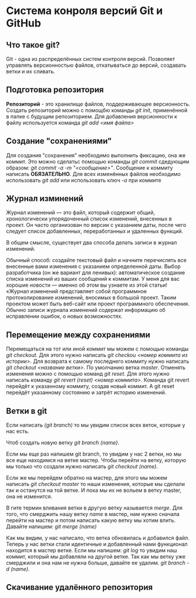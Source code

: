 # Система конроля версий Git и GitHub

## Что такое git?

Git - одна из распределённых систем контроля версий. Позволяет управлять версионностью 
файлов, откатываться до версий, создавать ветки и их сливать.

## Подготовка репозитория

**Репозиторий** - это хранилище файлов, поддерживающее версионность.
Создать репозиторий можно с помощбю команды *git init*, применённой в папке с будущим 
репозиторием.
Для добавления версионности к файлу используется команда *git add <имя файла>*

## Создание "сохранениями"

Для создания "сохранения" необходимо выполнить фиксацию, она же коммит.
Это можно сделатьс помощью команды *git commit* сдедующим образом: *git commit -a -m "<сообщение>"*. 
Сообщение к коммиту написать **ОБЯЗАТЕЛЬНО**.
Для всех изменённых файлов необходимо использовать *git add* или использовать ключ 
*-а* при коммите

## Журнал изминений

Журнал изменений — это файл, который содержит общий, хронологически упорядоченный список изменений, внесенных в проект. Он часто организован по версии с указанием даты, после чего следует список добавленных, переработанных и удаленных функций.

В общем смысле, существует два способа делать записи в журнал изменений.

Обычный способ: создайте текстовый файл и начните перечислять все внесенные вами изменения с указанием определенной даты.
Выбор разработчика (он же вариант для ленивых): автоматическое создание списка изменений из ваших сообщений к коммитам. У меня для вас хорошие новости — именно об этом вы узнаете из этой статьи!
«Журнал изменений представляет собой программное протоколирование изменений, вносимых в большой проект. Таким проектом может быть веб-сайт или проект программного обеспечения. Обычно записи журнала изменений содержат информацию об исправлении ошибок, о новых возможностях.

## Перемещение между сохранениями

Перемещаться на тот или иной коммит мы можем с помощью команды *git checkout*. Для 
этого нужно написать *git checkou <номер коммита из истории>*. Для  возврата к самому
последнего коммиту нужно написать *git checkout <название ветки>*. По умолчанию ветка *master*.
Отменять изменения можно с помощью команд *git reset*. Для этого нужно 
написать команду *git revert (reset) <номер коммита>*. Команда git revert перейдёт к 
указанному коммиту, создав новый коммит. А git reset перейдёт указанному состоянию и 
затрёт историю изменений.

## Ветки в git

Если написать *(git branch)* то мы увидим список всех веток, которые у нас есть. 

Чтоб создать новую ветку *git branch (name)*. 

Если мы еще раз напишем git branch, то увидим у нас 2 ветки, но мы все еще находимся на ветке мастер. Чтобы перейти на ветку, которую мы только что создали нужно написать
*git checkout (name)*.

Если же мы перейдем обратно на мастер, для этого мы можем написать
*git checkout master* то наши изменения, которые мы сделали так и останутся на той ветке. 
И пока мы их не вольем в ветку master, она не изменится.

В гите термин вливания ветки в другую ветку называется *merge*. Для того, 
что смерджить нашу ветку *name* в мастер, нам нужно сначала перейти на мастер и потом написать какую ветку мы хотим влить.
Давайте напишем:
*git merge (name)*

Как мы видим, у нас написало, что ветка обновилась и добавился файл. Теперь у нас ветки стали идентичные и добавленный нами функционал находится в мастер ветке. 
Если мы напишем:
*git log* то увидим наш коммит, который мы добавляли на другой ветке. Так как мы ветку уже смерджили и она нам не нужна больше, 
давайте ее удалим.
*git branch -d (name)*.

## Скачивание удалённого репозитория